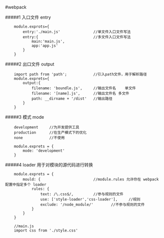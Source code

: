 #webpack

#####1	入口文件	entry
```
    module.exprots={
		entry:'./main.js'				//单文件入口文件写法
		entry:{							//多文件入口文件写法
			main:'main.js',
			app:'app.js'
		}
	}
```

#####2 出口文件		output
```
	import path from 'path';			//引入path文件，用于解析路径
	module.exprets={
		output:{
			filename: 'boundle.js',		//输出文件名    单文件
			filename: '[name].js',		//输出文件名	多文件
			path: __dirname + '/dist'	//输出路径
		}
	}
```

#####3 模式			mode
```
	development		//为开发提供工具
	production		//在生产模式下的优化
	none			//不使用

	module.exprets = {
		mode: 'development'
	}

```

#####4 loader		用于对模块的源代码进行转换
```
	module.exprets = {
		mould: {						//module.rules 允许你在 webpack 配置中指定多个 loader
			rules: {					
				text: /\.css$/, 		//参与规则的文件
				use: ['style-loader','css-loader'],		//规则
				exclude: '/node_module/'		//不参与规则的文件
			}
		}
	}

	//main.js
	import css from './style.css'
```